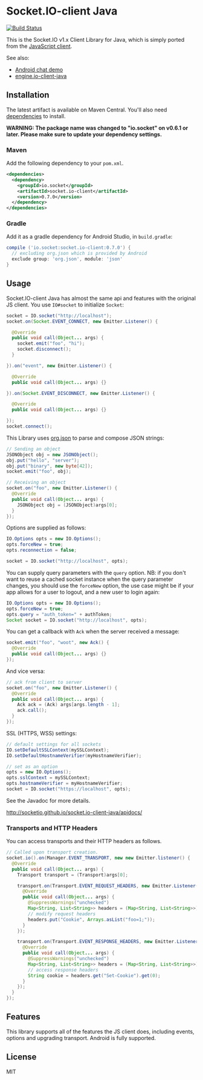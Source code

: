 # Socket.IO-client Java
[![Build Status](https://travis-ci.org/socketio/socket.io-client-java.png?branch=master)](https://travis-ci.org/socketio/socket.io-client-java)

This is the Socket.IO v1.x Client Library for Java, which is simply ported from the [JavaScript client](https://github.com/socketio/socket.io-client).

See also:

- [Android chat demo](https://github.com/nkzawa/socket.io-android-chat)
- [engine.io-client-java](https://github.com/socketio/engine.io-client-java)

## Installation
The latest artifact is available on Maven Central. You'll also need [dependencies](http://socketio.github.io/socket.io-client-java/dependencies.html) to install.

**WARNING: The package name was changed to "io.socket" on v0.6.1 or later. Please make sure to update your dependency settings.**

### Maven
Add the following dependency to your `pom.xml`.

```xml
<dependencies>
  <dependency>
    <groupId>io.socket</groupId>
    <artifactId>socket.io-client</artifactId>
    <version>0.7.0</version>
  </dependency>
</dependencies>
```

### Gradle
Add it as a gradle dependency for Android Studio, in `build.gradle`:

```groovy
compile ('io.socket:socket.io-client:0.7.0') {
  // excluding org.json which is provided by Android
  exclude group: 'org.json', module: 'json'
}
```

## Usage
Socket.IO-client Java has almost the same api and features with the original JS client. You use `IO#socket` to initialize `Socket`:

```java
socket = IO.socket("http://localhost");
socket.on(Socket.EVENT_CONNECT, new Emitter.Listener() {

  @Override
  public void call(Object... args) {
    socket.emit("foo", "hi");
    socket.disconnect();
  }

}).on("event", new Emitter.Listener() {

  @Override
  public void call(Object... args) {}

}).on(Socket.EVENT_DISCONNECT, new Emitter.Listener() {

  @Override
  public void call(Object... args) {}

});
socket.connect();
```

This Library uses [org.json](http://www.json.org/java/) to parse and compose JSON strings:

```java
// Sending an object
JSONObject obj = new JSONObject();
obj.put("hello", "server");
obj.put("binary", new byte[42]);
socket.emit("foo", obj);

// Receiving an object
socket.on("foo", new Emitter.Listener() {
  @Override
  public void call(Object... args) {
    JSONObject obj = (JSONObject)args[0];
  }
});
```

Options are supplied as follows:

```java
IO.Options opts = new IO.Options();
opts.forceNew = true;
opts.reconnection = false;

socket = IO.socket("http://localhost", opts);
```

You can supply query parameters with the `query` option. NB: if you don't want to reuse a cached socket instance when the query parameter changes, you should use the `forceNew` option, the use case might be if your app allows for a user to logout, and a new user to login again:

```java
IO.Options opts = new IO.Options();
opts.forceNew = true;
opts.query = "auth_token=" + authToken;
Socket socket = IO.socket("http://localhost", opts);
```

You can get a callback with `Ack` when the server received a message:

```java
socket.emit("foo", "woot", new Ack() {
  @Override
  public void call(Object... args) {}
});
```

And vice versa:

```java
// ack from client to server
socket.on("foo", new Emitter.Listener() {
  @Override
  public void call(Object... args) {
    Ack ack = (Ack) args[args.length - 1];
    ack.call();
  }
});
```

SSL (HTTPS, WSS) settings:

```java
// default settings for all sockets
IO.setDefaultSSLContext(mySSLContext);
IO.setDefaultHostnameVerifier(myHostnameVerifier);

// set as an option
opts = new IO.Options();
opts.sslContext = mySSLContext;
opts.hostnameVerifier = myHostnameVerifier;
socket = IO.socket("https://localhost", opts);
```

See the Javadoc for more details.

http://socketio.github.io/socket.io-client-java/apidocs/

### Transports and HTTP Headers
You can access transports and their HTTP headers as follows.

```java
// Called upon transport creation.
socket.io().on(Manager.EVENT_TRANSPORT, new new Emitter.listener() {
  @Override
  public void call(Object... args) {
    Transport transport = (Transport)args[0];

    transport.on(Transport.EVENT_REQUEST_HEADERS, new Emitter.Listener() {
      @Override
      public void call(Object... args) {
        @SuppressWarnings("unchecked")
        Map<String, List<String>> headers = (Map<String, List<String>>)args[0];
        // modify request headers
        headers.put("Cookie", Arrays.asList("foo=1;"));
      }
    });

    transport.on(Transport.EVENT_RESPONSE_HEADERS, new Emitter.Listener() {
      @Override
      public void call(Object... args) {
        @SuppressWarnings("unchecked")
        Map<String, List<String>> headers = (Map<String, List<String>>)args[0];
        // access response headers
        String cookie = headers.get("Set-Cookie").get(0);
      }
    });
  }
});
```

## Features
This library supports all of the features the JS client does, including events, options and upgrading transport. Android is fully supported.

## License

MIT

